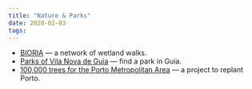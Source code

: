 ```yaml
---
title: "Nature & Parks"
date: 2020-02-03
tags:
---
```


- [BIORIA](http://www.bioria.com/) &#8212; a network of wetland walks.
- [Parks of Vila Nova de Guia](https://www.parquebiologico.pt/) &#8212; find a park in Guia.
- [100,000 trees for the Porto Metropolitan Area](https://www.100milarvores.pt/projeto/apresentacao) &#8212; a project to replant Porto.
